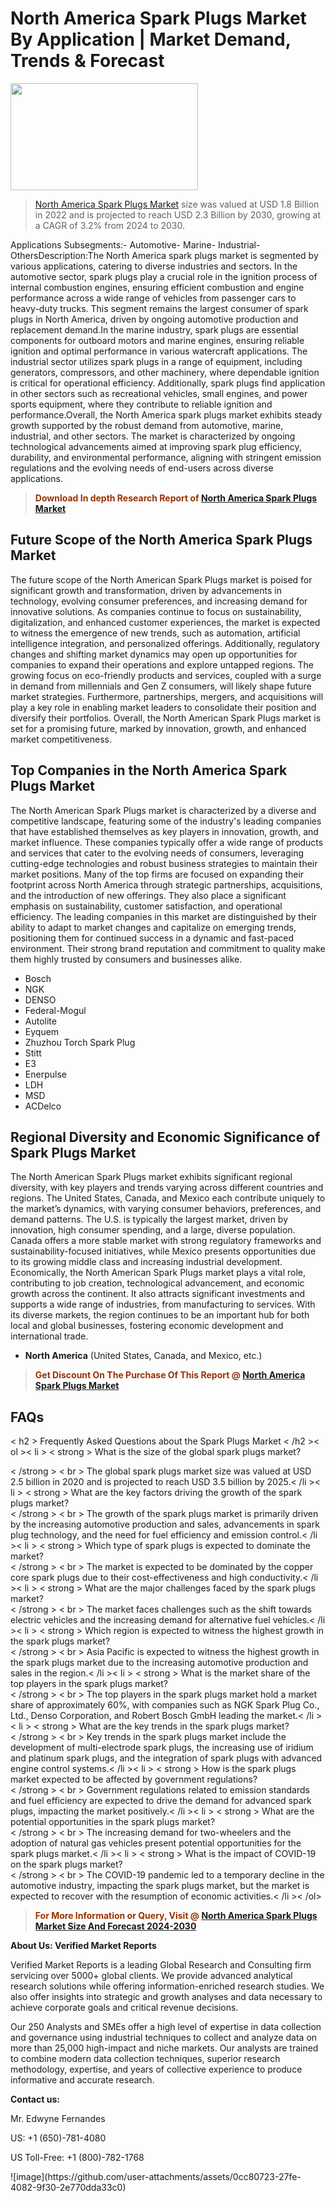 <p><h1>North America Spark Plugs Market By Application | Market Demand, Trends & Forecast</h1><p><img class="aligncenter size-medium wp-image-105565" src="https://ffe5etoiles.com/wp-content/uploads/2025/01/MST7-300x171.png" alt="" width="300" height="171" /></p><blockquote><p><a href="https://www.verifiedmarketreports.com/download-sample/?rid=124490&utm_source=Github-NA&utm_medium=366" target="_blank">North America Spark Plugs Market</a>  size was valued at USD 1.8 Billion in 2022 and is projected to reach USD 2.3 Billion by 2030, growing at a CAGR of 3.2% from 2024 to 2030.</p></blockquote>Applications Subsegments:- Automotive- Marine- Industrial- OthersDescription:The North America spark plugs market is segmented by various applications, catering to diverse industries and sectors. In the automotive sector, spark plugs play a crucial role in the ignition process of internal combustion engines, ensuring efficient combustion and engine performance across a wide range of vehicles from passenger cars to heavy-duty trucks. This segment remains the largest consumer of spark plugs in North America, driven by ongoing automotive production and replacement demand.In the marine industry, spark plugs are essential components for outboard motors and marine engines, ensuring reliable ignition and optimal performance in various watercraft applications. The industrial sector utilizes spark plugs in a range of equipment, including generators, compressors, and other machinery, where dependable ignition is critical for operational efficiency. Additionally, spark plugs find application in other sectors such as recreational vehicles, small engines, and power sports equipment, where they contribute to reliable ignition and performance.Overall, the North America spark plugs market exhibits steady growth supported by the robust demand from automotive, marine, industrial, and other sectors. The market is characterized by ongoing technological advancements aimed at improving spark plug efficiency, durability, and environmental performance, aligning with stringent emission regulations and the evolving needs of end-users across diverse applications.</p><blockquote><p><span style="color: #993300;"><strong>Download In depth Research Report of <a href="https://www.verifiedmarketreports.com/download-sample/?rid=124490&utm_source=Github-NA&utm_medium=366">North America Spark Plugs Market</a></strong></span></p></blockquote><h2>Future Scope of the North America Spark Plugs Market</h2><p>The future scope of the North American Spark Plugs market is poised for significant growth and transformation, driven by advancements in technology, evolving consumer preferences, and increasing demand for innovative solutions. As companies continue to focus on sustainability, digitalization, and enhanced customer experiences, the market is expected to witness the emergence of new trends, such as automation, artificial intelligence integration, and personalized offerings. Additionally, regulatory changes and shifting market dynamics may open up opportunities for companies to expand their operations and explore untapped regions. The growing focus on eco-friendly products and services, coupled with a surge in demand from millennials and Gen Z consumers, will likely shape future market strategies. Furthermore, partnerships, mergers, and acquisitions will play a key role in enabling market leaders to consolidate their position and diversify their portfolios. Overall, the North American Spark Plugs market is set for a promising future, marked by innovation, growth, and enhanced market competitiveness.</p><h2>Top Companies in the North America Spark Plugs Market</h2><p>The North American Spark Plugs market is characterized by a diverse and competitive landscape, featuring some of the industry's leading companies that have established themselves as key players in innovation, growth, and market influence. These companies typically offer a wide range of products and services that cater to the evolving needs of consumers, leveraging cutting-edge technologies and robust business strategies to maintain their market positions. Many of the top firms are focused on expanding their footprint across North America through strategic partnerships, acquisitions, and the introduction of new offerings. They also place a significant emphasis on sustainability, customer satisfaction, and operational efficiency. The leading companies in this market are distinguished by their ability to adapt to market changes and capitalize on emerging trends, positioning them for continued success in a dynamic and fast-paced environment. Their strong brand reputation and commitment to quality make them highly trusted by consumers and businesses alike.</p><p><ul><li>Bosch </li><li> NGK </li><li> DENSO </li><li> Federal-Mogul </li><li> Autolite </li><li> Eyquem </li><li> Zhuzhou Torch Spark Plug </li><li> Stitt </li><li> E3 </li><li> Enerpulse </li><li> LDH </li><li> MSD </li><li> ACDelco</li></ul></p><h2>Regional Diversity and Economic Significance of Spark Plugs Market</h2><p>The North American Spark Plugs market exhibits significant regional diversity, with key players and trends varying across different countries and regions. The United States, Canada, and Mexico each contribute uniquely to the market’s dynamics, with varying consumer behaviors, preferences, and demand patterns. The U.S. is typically the largest market, driven by innovation, high consumer spending, and a large, diverse population. Canada offers a more stable market with strong regulatory frameworks and sustainability-focused initiatives, while Mexico presents opportunities due to its growing middle class and increasing industrial development. Economically, the North American Spark Plugs market plays a vital role, contributing to job creation, technological advancement, and economic growth across the continent. It also attracts significant investments and supports a wide range of industries, from manufacturing to services. With its diverse markets, the region continues to be an important hub for both local and global businesses, fostering economic development and international trade.</p><ul>    <li><strong>North America</strong> (United States, Canada, and Mexico, etc.)</li></ul><blockquote><p><span style="color: #993300;"><strong>Get Discount On The Purchase Of This Report @ <a href="https://www.verifiedmarketreports.com/ask-for-discount/?rid=124490&utm_source=Github-NA&utm_medium=366">North America Spark Plugs Market</a></strong></span></p></blockquote><h2>FAQs</h2><p>< h2 > Frequently Asked Questions about the Spark Plugs Market < /h2 >< ol >< li >  < strong > What is the size of the global spark plugs market?</div><div> < /strong > < br >  The global spark plugs market size was valued at USD 2.5 billion in 2020 and is projected to reach USD 3.5 billion by 2025.< /li >< li >  < strong > What are the key factors driving the growth of the spark plugs market?</div><div> < /strong > < br >  The growth of the spark plugs market is primarily driven by the increasing automotive production and sales, advancements in spark plug technology, and the need for fuel efficiency and emission control.< /li >< li >  < strong > Which type of spark plugs is expected to dominate the market?</div><div> < /strong > < br >  The market is expected to be dominated by the copper core spark plugs due to their cost-effectiveness and high conductivity.< /li >< li >  < strong > What are the major challenges faced by the spark plugs market?</div><div> < /strong > < br >  The market faces challenges such as the shift towards electric vehicles and the increasing demand for alternative fuel vehicles.< /li >< li >  < strong > Which region is expected to witness the highest growth in the spark plugs market?</div><div> < /strong > < br >  Asia Pacific is expected to witness the highest growth in the spark plugs market due to the increasing automotive production and sales in the region.< /li >< li >  < strong > What is the market share of the top players in the spark plugs market?</div><div> < /strong > < br >  The top players in the spark plugs market hold a market share of approximately 60%, with companies such as NGK Spark Plug Co., Ltd., Denso Corporation, and Robert Bosch GmbH leading the market.< /li >< li >  < strong > What are the key trends in the spark plugs market?</div><div> < /strong > < br >  Key trends in the spark plugs market include the development of multi-electrode spark plugs, the increasing use of iridium and platinum spark plugs, and the integration of spark plugs with advanced engine control systems.< /li >< li >  < strong > How is the spark plugs market expected to be affected by government regulations?</div><div> < /strong > < br >  Government regulations related to emission standards and fuel efficiency are expected to drive the demand for advanced spark plugs, impacting the market positively.< /li >< li >  < strong > What are the potential opportunities in the spark plugs market?</div><div> < /strong > < br >  The increasing demand for two-wheelers and the adoption of natural gas vehicles present potential opportunities for the spark plugs market.< /li >< li >  < strong > What is the impact of COVID-19 on the spark plugs market?</div><div> < /strong > < br >  The COVID-19 pandemic led to a temporary decline in the automotive industry, impacting the spark plugs market, but the market is expected to recover with the resumption of economic activities.< /li >< /ol></p><blockquote><p><span style="color: #993300;"><strong>For More Information or Query, Visit @ <a href="https://www.verifiedmarketreports.com/product/global-spark-plugs-market-report-2019-competitive-landscape-trends-and-opportunities/">North America Spark Plugs Market Size And Forecast 2024-2030</a></strong></span></p></blockquote><p><strong>About Us: Verified Market Reports</strong></p><p>Verified Market Reports is a leading Global Research and Consulting firm servicing over 5000+ global clients. We provide advanced analytical research solutions while offering information-enriched research studies. We also offer insights into strategic and growth analyses and data necessary to achieve corporate goals and critical revenue decisions.</p><p>Our 250 Analysts and SMEs offer a high level of expertise in data collection and governance using industrial techniques to collect and analyze data on more than 25,000 high-impact and niche markets. Our analysts are trained to combine modern data collection techniques, superior research methodology, expertise, and years of collective experience to produce informative and accurate research.</p><p><strong>Contact us:</strong></p><p>Mr. Edwyne Fernandes</p><p>US: +1 (650)-781-4080</p><p>US Toll-Free: +1 (800)-782-1768</p>
![image](https://github.com/user-attachments/assets/0cc80723-27fe-4082-9f30-2e770dda33c0)
